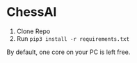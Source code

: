 # ChessAI

1. Clone Repo
2. Run `pip3 install -r requirements.txt`

By default, one core on your PC is left free.
